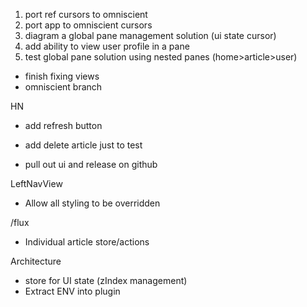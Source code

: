 
1. port ref cursors to omniscient
2. port app to omniscient cursors
3. diagram a global pane management solution (ui state cursor)
4. add ability to view user profile in a pane
5. test global pane solution using nested panes (home>article>user)



- finish fixing views
- omniscient branch

HN
- add refresh button
- add delete article just to test

- pull out ui and release on github

LeftNavView
- Allow all styling to be overridden

/flux
- Individual article store/actions

Architecture
- store for UI state (zIndex management)
- Extract ENV into plugin